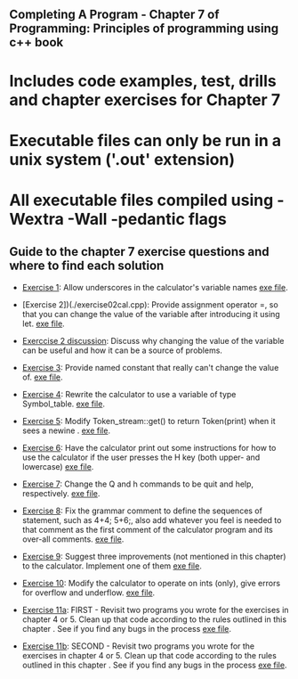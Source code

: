 ## Completing A Program - Chapter 7 of Programming: Principles of programming using c++ book
# Includes code examples, test, drills and chapter exercises for Chapter 7
# Executable files can only be run in a unix system ('.out' extension)
# All executable files compiled using -Wextra -Wall -pedantic flags


## Guide to the chapter 7 exercise questions and where to find each solution

* [Exercise 1](./exercise01cal.cpp): Allow underscores in the calculator's variable names [exe file](./cal01).

* [Exercise 2])(./exercise02cal.cpp): Provide assignment operator =, so that you can change the value of the variable after introducing it using let. [exe file](./cal02).

* [Exerccise 2 discussion](./exercise02discussion.txt): Discuss why changing the value of the variable can be useful and how it can be a source of problems.

* [Exercise 3](./exercise03cal.cpp): Provide named constant that really can't change the value of. [exe file](./cal03).

* [Exercise 4](./exercise04cal.cpp): Rewrite the calculator to use a variable of type Symbol_table. [exe file](./cal04).

* [Exercise 5](./exercise05cal.cpp): Modify Token_stream::get() to return Token(print) when it sees a newine . [exe file](./cal05).

* [Exercise 6](./exercise06cal.cpp): Have the calculator print out some instructions for how to use the calculator if the user presses the H key (both upper- and lowercase) [exe file](./cal06).

* [Exercise 7](./exercise07cal.cpp): Change the Q and h commands to be quit and help, respectively. [exe file](./cal07).

* [Exercise 8](./exercise08cal.cpp): Fix the grammar comment to define the sequences of statement, such as 4+4; 5+6;, also add whatever you feel is needed to that comment as the first comment of the calculator program and its over-all comments. [exe file](./cal08).

* [Exercise 9](./exercise09cal.cpp): Suggest three improvements (not mentioned in this chapter) to the calculator. Implement one of them [exe file](./cal09).

* [Exercise 10](./exercise10cal.cpp): Modify the calculator to operate on ints (only), give errors for overflow and underflow. [exe file](./cal10).

* [Exercise 11a](./exercise11a.cpp): FIRST - Revisit two programs you wrote for the exercises in chapter 4 or 5. Clean up that code according to the rules outlined in this chapter . See if you find any bugs in the process [exe file](./cal11a).

* [Exercise 11b](./exercise11b.cpp): SECOND - Revisit two programs you wrote for the exercises in chapter 4 or 5. Clean up that code according to the rules outlined in this chapter . See if you find any bugs in the process [exe file](./cal11b).